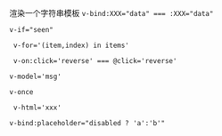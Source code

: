 渲染一个字符串模板
```v-bind:XXX="data" === :XXX="data"```

```v-if="seen"```

``` v-for='(item,index) in items'```

``` v-on:click='reverse' === @click='reverse'```

``` v-model='msg' ```

``` v-once ```

``` v-html='xxx'```

``` v-bind:placeholder="disabled ? 'a':'b'" ```